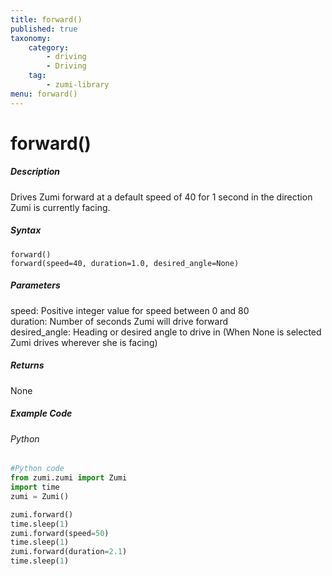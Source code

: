 ```yaml
---
title: forward()
published: true
taxonomy:
    category:
        - driving
        - Driving
    tag:
        - zumi-library
menu: forward()
---
```


# forward()

##### Description
Drives Zumi forward at a default speed of 40 for 1 second in the direction Zumi is currently facing.

##### Syntax
```forward()```<br />
```forward(speed=40, duration=1.0, desired_angle=None)```<br />

##### Parameters
speed: Positive integer value for speed between 0 and 80<br />
duration: Number of seconds Zumi will drive forward<br />
desired_angle: Heading or desired angle to drive in (When None is selected Zumi drives wherever she is facing)

##### Returns
None

##### Example Code
###### Python
```python
#Python code
from zumi.zumi import Zumi
import time
zumi = Zumi()

zumi.forward()
time.sleep(1)
zumi.forward(speed=50)
time.sleep(1)
zumi.forward(duration=2.1)
time.sleep(1)

```